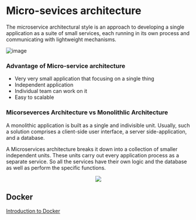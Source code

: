 # Micro-sevices architecture

The microservice architectural style is an approach to developing a single application as a suite of small services, each running in its own process and communicating with lightweight mechanisms.


![image](https://user-images.githubusercontent.com/110366380/203054975-8ca73eee-b688-4d06-9d9a-6e7de35d212f.png)

### Advantage of Micro-service architecture
- Very very small application that focusing on a single thing
- Independent application
- Individual team can work on it
- Easy to scalable

### Micorseverces Architecture vs Monolithlic Architecture
A monolithic application is built as a single and indivisible unit. Usually, such a solution comprises a client-side user interface, a server side-application, and a database.

A Microservices architecture breaks it down into a collection of smaller independent units. These units carry out every application process as a separate service. So all the services have their own logic and the database as well as perform the specific functions.

<p align="center">
  <img src="https://user-images.githubusercontent.com/110366380/203068685-324a1087-5ca7-4525-920d-743eb005e01d.png">
</p>


## Docker
[Introduction to Docker](docker/README.md)




